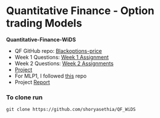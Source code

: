 # Quantitative Finance - Option trading Models
**Quantitative-Finance-WiDS**
- QF GitHub repo: [Blackoptions-price](https://github.com/Amish462004/Blackoptions-price)
- Week 1 Questions: [Week 1 Assignment](https://github.com/Amish462004/Blackoptions-price/tree/main/Week%201%20Assignment)
- Week 2 Questions: [Week 2 Assignments](https://github.com/Amish462004/Blackoptions-price/tree/main/Week%202%20Assignments)
- [Project](https://github.com/shoryasethia/QF_WiDS/tree/main/Project)
- For MLP1, I followed [this](https://github.com/ycm/cs230-proj/tree/master/mlp1) repo
- Project [Report](https://github.com/shoryasethia/QF_WiDS/blob/main/Project/QuantitativeFinanceReport.pdf) 
### To clone run
```
git clone https://github.com/shoryasethia/QF_WiDS
```
